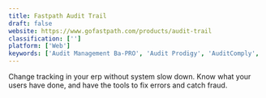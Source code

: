 ```yaml
---
title: Fastpath Audit Trail
draft: false 
website: https://www.gofastpath.com/products/audit-trail
classification: ['']
platform: ['Web']
keywords: ['Audit Management Ba-PRO', 'Audit Prodigy', 'AuditComply', 'AuditDesktop', 'Checkbuster', 'Checker', 'Dockit SharePoint Manager', 'ERP Maestro', 'Fastpath Assure', 'Intouch Audit', 'Laser Audit Reporting System', 'Oplift', 'SAI360', 'Teammate', 'strongDM']
---
```

Change tracking in your erp without system slow down. Know what your users have done, and have the tools to fix errors and catch fraud.